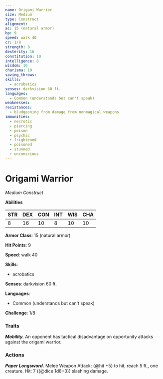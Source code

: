 ```yaml
---
name: Origami Warrior
size: Medium
type: Construct
alignment: 
ac: 15 (natural armor)
hp: 9
speed: walk 40
cr: 1/8
strength: 8
dexterity: 16
constitution: 10
intelligence: 8
wisdom: 10
charisma: 10
saving_throws:
skills:
  - acrobatics
senses: darkvision 60 ft.
languages:
  - Common (understands but can't speak)
weaknesses:
resistances:
  - bludgeoning from damage from nonmagical weapons
immunities:
  - necrotic
  - piercing
  - poison
  - psychic
  - frightened
  - poisoned
  - stunned
  - unconscious
---
```


# Origami Warrior

*Medium Construct*

**Abilities**

| STR | DEX | CON | INT | WIS | CHA |
| --- | --- | --- | --- | --- | --- |
| 8 | 16 | 10 | 8 | 10 | 10 |

**Armor Class**: 15 (natural armor)

**Hit Points**: 9

**Speed**: walk 40

**Skills**:
  - acrobatics

**Senses**: darkvision 60 ft.

**Languages**:
  - Common (understands but can't speak)

**Challenge**: 1/8

### Traits
***Mobility.*** An opponent has tactical disadvantage on opportunity attacks against the origami warrior.

### Actions
***Paper Longsword.*** Melee Weapon Attack: {@hit +5} to hit, reach 5 ft., one creature. Hit: 7 ({@dice 1d8+3}) slashing damage.

